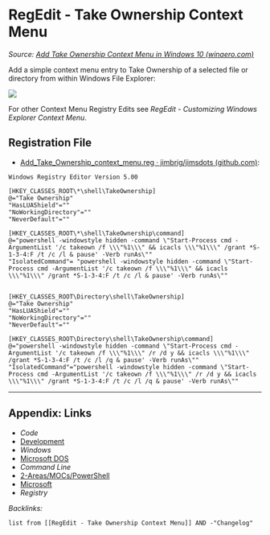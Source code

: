# RegEdit - Take Ownership Context Menu

*Source: [Add Take Ownership Context Menu in Windows 10 (winaero.com)](https://winaero.com/add-take-ownership-context-menu-windows-10/?utm_source=software&utm_medium=in-app&utm_campaign=winaerotweaker&utm_content=contextmenutakeownership)*

Add a simple context menu entry to Take Ownership of a selected file or directory from within Windows File Explorer:

![](https://i.imgur.com/SGf6VlL.png)

For other Context Menu Registry Edits see *RegEdit - Customizing Windows Explorer Context Menu*.

## Registration File

* [Add_Take_Ownership_context_menu.reg · jimbrig/jimsdots (github.com)](https://github.com/jimbrig/jimsdots/blob/main/registry/take_ownership_context_menu/Add_Take_Ownership_context_menu.reg):

````registry
Windows Registry Editor Version 5.00

[HKEY_CLASSES_ROOT\*\shell\TakeOwnership]
@="Take Ownership"
"HasLUAShield"=""
"NoWorkingDirectory"=""
"NeverDefault"=""

[HKEY_CLASSES_ROOT\*\shell\TakeOwnership\command]
@="powershell -windowstyle hidden -command \"Start-Process cmd -ArgumentList '/c takeown /f \\\"%1\\\" && icacls \\\"%1\\\" /grant *S-1-3-4:F /t /c /l & pause' -Verb runAs\""
"IsolatedCommand"= "powershell -windowstyle hidden -command \"Start-Process cmd -ArgumentList '/c takeown /f \\\"%1\\\" && icacls \\\"%1\\\" /grant *S-1-3-4:F /t /c /l & pause' -Verb runAs\""


[HKEY_CLASSES_ROOT\Directory\shell\TakeOwnership]
@="Take Ownership"
"HasLUAShield"=""
"NoWorkingDirectory"=""
"NeverDefault"=""

[HKEY_CLASSES_ROOT\Directory\shell\TakeOwnership\command]
@="powershell -windowstyle hidden -command \"Start-Process cmd -ArgumentList '/c takeown /f \\\"%1\\\" /r /d y && icacls \\\"%1\\\" /grant *S-1-3-4:F /t /c /l /q & pause' -Verb runAs\""
"IsolatedCommand"="powershell -windowstyle hidden -command \"Start-Process cmd -ArgumentList '/c takeown /f \\\"%1\\\" /r /d y && icacls \\\"%1\\\" /grant *S-1-3-4:F /t /c /l /q & pause' -Verb runAs\""
````

---

## Appendix: Links

* *Code*
* [Development](../../../MOCs/Development.md)
* *Windows*
* [Microsoft DOS](../../../../3-Resources/Tools/Developer%20Tools/Shell/Microsoft%20DOS.md)
* *Command Line*
* [2-Areas/MOCs/PowerShell](../../../MOCs/PowerShell.md)
* [Microsoft](../../../MOCs/Microsoft.md)
* *Registry*

*Backlinks:*

````dataview
list from [[RegEdit - Take Ownership Context Menu]] AND -"Changelog"
````
